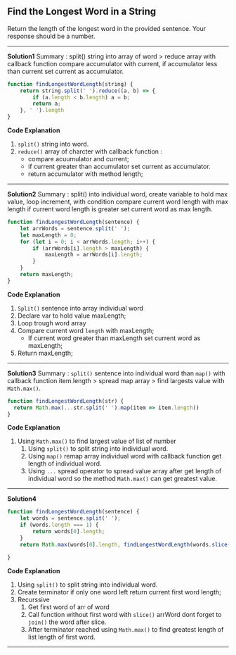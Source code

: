## Find the Longest Word in a String
Return the length of the longest word in the provided sentence.
Your response should be a number.
***
**Solution1**
Summary : split() string into array of word > reduce array with callback function compare accumulator with current, if accumulator less than current set current as accumulator.
```js
function findLongestWordLength(string) {
    return string.split(' ').reduce((a, b) => {
        if (a.length < b.length) a = b;
        return a;
    }, ' ').length
}
```
**Code Explanation**
1. `split()` string into word.
2. `reduce()` array of charcter with callback function :
   - compare acuumulator and current;
   - if current greater than accumulator set current as accumulator.
   - return accumulator with method length;
***
**Solution2**
Summary : split() into individual word, create variable to hold max value, loop increment, with condition compare current word length with max length if current word length is greater set current word as max length.
```js
function findLongestWordLength(sentence) {
    let arrWords = sentence.split(' ');
    let maxLength = 0;
    for (let i = 0; i < arrWords.length; i++) {
        if (arrWords[i].length > maxLength) {
            maxLength = arrWords[i].length;
        }
    }
    return maxLength;
}
```
**Code Explanation**
1. `Split()` sentence into array individual word
2. Declare var to hold value maxLength;
3. Loop trough word array
4. Compare current word `length` with maxLength;
   - If current word greater than maxLength set current word as maxLength;
5. Return maxLength;
***
**Solution3**
Summary : `split()` sentence into individual word than `map()` with callback function item.length > spread map array > find largests value with `Math.max()`.
```js
function findLongestWordLength(str) {
  return Math.max(...str.split(' ').map(item => item.length))
}
```
**Code Explanation**
1. Using `Math.max()` to find largest value of list of number
   1. Using `split()` to split string into individual word.
   2. Using `map()` remap array individual word with callback function get length of individual word.
   3. Using `...` spread operator to spread value array after get length of individual word so the method `Math.max()` can get greatest value.
***
**Solution4**
```js
function findLongestWordLength(sentence) {
    let words = sentence.split(' ');
    if (words.length === 1) {
        return words[0].length;
    }
    return Math.max(words[0].length, findLongestWordLength(words.slice(1).join(' ')));

}
```
**Code Explanation**
1. Using `split()` to split string into individual word.
2. Create terminator if only one word left return current first word length;
3. Recurssive 
   1. Get first word of arr of word
   2. Call function without first word with `slice()` arrWord dont forget to `join()` the word after slice.
   3. After terminator reached using `Math.max()` to find greatest length of list length of first word.
***